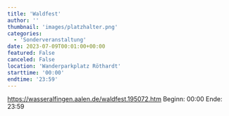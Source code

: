 ```yaml
---
title: 'Waldfest'
author: ''
thumbnail: 'images/platzhalter.png'
categories:
  - 'Sonderveranstaltung'
date: 2023-07-09T00:01:00+00:00
featured: False
canceled: False
location: 'Wanderparkplatz Röthardt'
starttime: '00:00'
endtime: '23:59'
---
```

https://wasseralfingen.aalen.de/waldfest.195072.htm
Beginn: 00:00
 Ende: 23:59